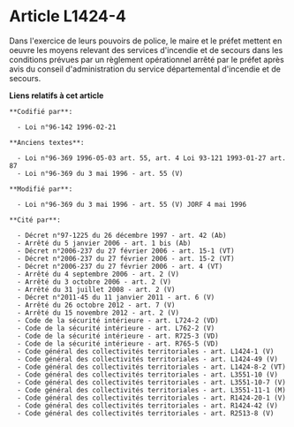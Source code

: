 # Article L1424-4

Dans l'exercice de leurs pouvoirs de police, le maire et le préfet mettent en oeuvre les moyens relevant des services
d'incendie et de secours dans les conditions prévues par un règlement opérationnel arrêté par le préfet après avis du conseil
d'administration du service départemental d'incendie et de secours.

**Liens relatifs à cet article**

	**Codifié par**:

	  - Loi n°96-142 1996-02-21

	**Anciens textes**:

	  - Loi n°96-369 1996-05-03 art. 55, art. 4 Loi 93-121 1993-01-27 art. 87
	  - Loi n°96-369 du 3 mai 1996 - art. 55 (V)

	**Modifié par**:

	  - Loi n°96-369 du 3 mai 1996 - art. 55 (V) JORF 4 mai 1996

	**Cité par**:

	  - Décret n°97-1225 du 26 décembre 1997 - art. 42 (Ab)
	  - Arrêté du 5 janvier 2006 - art. 1 bis (Ab)
	  - Décret n°2006-237 du 27 février 2006 - art. 15-1 (VT)
	  - Décret n°2006-237 du 27 février 2006 - art. 15-2 (VT)
	  - Décret n°2006-237 du 27 février 2006 - art. 4 (VT)
	  - Arrêté du 4 septembre 2006 - art. 2 (V)
	  - Arrêté du 3 octobre 2006 - art. 2 (V)
	  - Arrêté du 31 juillet 2008 - art. 2 (V)
	  - Décret n°2011-45 du 11 janvier 2011 - art. 6 (V)
	  - Arrêté du 26 octobre 2012 - art. 7 (V)
	  - Arrêté du 15 novembre 2012 - art. 2 (V)
	  - Code de la sécurité intérieure - art. L724-2 (VD)
	  - Code de la sécurité intérieure - art. L762-2 (V)
	  - Code de la sécurité intérieure - art. R725-3 (VD)
	  - Code de la sécurité intérieure - art. R765-5 (VD)
	  - Code général des collectivités territoriales - art. L1424-1 (V)
	  - Code général des collectivités territoriales - art. L1424-49 (V)
	  - Code général des collectivités territoriales - art. L1424-8-2 (VT)
	  - Code général des collectivités territoriales - art. L3551-10 (V)
	  - Code général des collectivités territoriales - art. L3551-10-7 (V)
	  - Code général des collectivités territoriales - art. L3551-11-1 (M)
	  - Code général des collectivités territoriales - art. R1424-20-1 (V)
	  - Code général des collectivités territoriales - art. R1424-42 (V)
	  - Code général des collectivités territoriales - art. R2513-8 (V)
